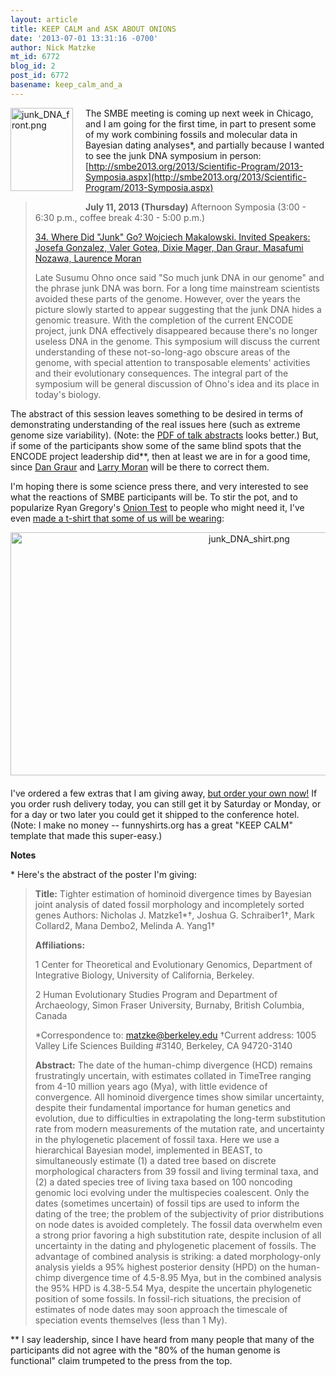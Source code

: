 ```yaml
---
layout: article
title: KEEP CALM and ASK ABOUT ONIONS
date: '2013-07-01 13:31:16 -0700'
author: Nick Matzke
mt_id: 6772
blog_id: 2
post_id: 6772
basename: keep_calm_and_a
---
```

<img src="{{ site.baseurl }}/uploads/2013/junk_DNA_front.png" alt="junk_DNA_front.png" width="100" height="133" style="float: left; margin: 0 20px 20px 0;" class="mt-image-left" />The SMBE meeting is coming up next week in Chicago, and I am going for the first time, in part to present some of my work combining fossils and molecular data in Bayesian dating analyses\*, and partially because I wanted to see the junk DNA symposium in person: [http://smbe2013.org/2013/Scientific-Program/2013-Symposia.aspx](http://smbe2013.org/2013/Scientific-Program/2013-Symposia.aspx)

> **July 11, 2013 (Thursday)**
> Afternoon Symposia (3:00 - 6:30 p.m., coffee break 4:30 - 5:00 p.m.)
> 
> [34. Where Did "Junk" Go? Wojciech Makalowski. Invited Speakers:  Josefa Gonzalez, Valer Gotea, Dixie Mager, Dan Graur, Masafumi Nozawa, Laurence Moran](http://smbe2013.org/2013/Scientific-Program/2013-Symposia.aspx)
> 
> Late Susumu Ohno once said "So much junk DNA in our genome" and the phrase junk DNA was born. For a long time mainstream scientists avoided these parts of the genome. However, over the years the picture slowly started to appear suggesting that the junk DNA hides a genomic treasure. With the completion of the current ENCODE project, junk DNA effectively disappeared because there's no longer useless DNA in the genome. This symposium will discuss the current understanding of these not-so-long-ago obscure areas of the genome, with special attention to transposable elements' activities and their evolutionary consequences. The integral part of the symposium will be general discussion of Ohno's idea and its place in today's biology.

The abstract of this session leaves something to be desired in terms of demonstrating understanding of the real issues here (such as extreme genome size variability).  (Note: the [PDF of talk abstracts](http://smbe2013.org/2013/Scientific-Program/2013-Symposia/Abstracts/SYMPOSIUM-34.aspx) looks better.) But, if some of the participants show some of the same blind spots that the ENCODE project leadership did\*\*, then at least we are in for a good time, since [Dan Graur](http://sandwalk.blogspot.com) and [Larry Moran](http://sandwalk.blogspot.com) will be there to correct them.

I'm hoping there is some science press there, and very interested to see what the reactions of SMBE participants will be.  To stir the pot, and to popularize Ryan Gregory's [Onion Test](http://www.genomicron.evolverzone.com/2007/04/onion-test/) to people who might need it,  I've even [made a t-shirt that some of us will be wearing](http://www.funnyshirts.org/design/b1d3356d02b17d2667dd8098f909a993_40597):

<img src="{{ site.baseurl }}/uploads/2013/junk_DNA_shirt.png" alt="junk_DNA_shirt.png" width="748" height="389" style="text-align: center; display: block; margin: 0 auto 20px;" class="mt-image-center" />

I've ordered a few extras that I am giving away, [but order your own now!](http://www.funnyshirts.org/design/b1d3356d02b17d2667dd8098f909a993_40597)  If you order rush delivery today, you can still get it by Saturday or Monday, or for a day or two later you could get it shipped to the conference hotel.  (Note: I make no money -- funnyshirts.org has a great "KEEP CALM" template that made this super-easy.)

**Notes**

\* Here's the abstract of the poster I'm giving:

> **Title:** Tighter estimation of hominoid divergence times by Bayesian
> joint analysis of dated fossil morphology and incompletely sorted genes
> Authors: Nicholas J. Matzke1\*†, Joshua G. Schraiber1†, Mark Collard2, Mana Dembo2,
> Melinda A. Yang1†
> 
> **Affiliations:**
> 
> 1 Center for Theoretical and Evolutionary Genomics, Department of Integrative Biology,
> University of California, Berkeley.
> 
> 2 Human Evolutionary Studies Program and Department of Archaeology, Simon Fraser
> University, Burnaby, British Columbia, Canada
> 
> \*Correspondence to: matzke@berkeley.edu
> †Current address: 1005 Valley Life Sciences Building #3140, Berkeley, CA 94720-3140
> 
> **Abstract:** The date of the human-chimp divergence (HCD) remains frustratingly
> uncertain, with estimates collated in TimeTree ranging from 4-10 million years ago
> (Mya), with little evidence of convergence. All hominoid divergence times show similar
> uncertainty, despite their fundamental importance for human genetics and evolution, due
> to difficulties in extrapolating the long-term substitution rate from modern measurements
> of the mutation rate, and uncertainty in the phylogenetic placement of fossil taxa. Here
> we use a hierarchical Bayesian model, implemented in BEAST, to simultaneously
> estimate (1) a dated tree based on discrete morphological characters from 39 fossil and
> living terminal taxa, and (2) a dated species tree of living taxa based on 100 noncoding
> genomic loci evolving under the multispecies coalescent. Only the dates (sometimes
> uncertain) of fossil tips are used to inform the dating of the tree; the problem of the
> subjectivity of prior distributions on node dates is avoided completely. The fossil data
> overwhelm even a strong prior favoring a high substitution rate, despite inclusion of all
> uncertainty in the dating and phylogenetic placement of fossils. The advantage of
> combined analysis is striking: a dated morphology-only analysis yields a 95% highest
> posterior density (HPD) on the human-chimp divergence time of 4.5-8.95 Mya, but in the
> combined analysis the 95% HPD is 4.38-5.54 Mya, despite the uncertain phylogenetic
> position of some fossils. In fossil-rich situations, the precision of estimates of node dates
> may soon approach the timescale of speciation events themselves (less than 1 My).

\*\* I say leadership, since I have heard from many people that many of the participants did not agree with the "80% of the human genome is functional" claim trumpeted to the press from the top.
